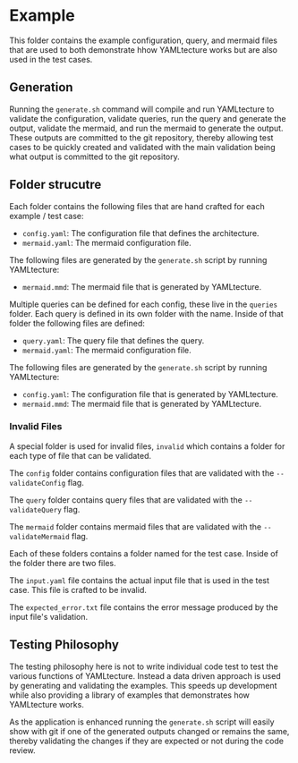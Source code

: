 # Example

This folder contains the example configuration, query, and mermaid files that are used to both demonstrate hhow YAMLtecture works but are also used in the test cases.

## Generation

Running the `generate.sh` command will compile and run YAMLtecture to validate the configuration, validate queries, run the query and generate the output, validate the mermaid, and run the mermaid to generate the output.  These outputs are committed to the git repository, thereby allowing test cases to be quickly created and validated with the main validation being what output is committed to the git repository.

## Folder strucutre

Each folder contains the following files that are hand crafted for each example / test case:

- `config.yaml`: The configuration file that defines the architecture.
- `mermaid.yaml`: The mermaid configuration file.

The following files are generated by the `generate.sh` script by running YAMLtecture:

- `mermaid.mmd`: The mermaid file that is generated by YAMLtecture.

Multiple queries can be defined for each config, these live in the `queries` folder.  Each query is defined in its own folder with the name.  Inside of that folder the following files are defined:

- `query.yaml`: The query file that defines the query.
- `mermaid.yaml`: The mermaid configuration file.

The following files are generated by the `generate.sh` script by running YAMLtecture:

- `config.yaml`: The configuration file that is generated by YAMLtecture.
- `mermaid.mmd`: The mermaid file that is generated by YAMLtecture.

### Invalid Files

A special folder is used for invalid files, `invalid` which contains a folder for each type of file that can be validated.

The `config` folder contains configuration files that are validated with the `--validateConfig` flag.

The `query` folder contains query files that are validated with the `--validateQuery` flag.

The `mermaid` folder contains mermaid files that are validated with the `--validateMermaid` flag.

Each of these folders contains a folder named for the test case.  Inside of the folder there are two files.

The `input.yaml` file contains the actual input file that is used in the test case.  This file is crafted to be invalid.

The `expected_error.txt` file contains the error message produced by the input file's validation.

## Testing Philosophy

The testing philosophy here is not to write individual code test to test the various functions of YAMLtecture.  Instead a data driven approach is used by generating and validating the examples.  This speeds up development while also providing a library of examples that demonstrates how YAMLtecture works.

As the application is enhanced running the `generate.sh` script will easily show with git if one of the generated outputs changed or remains the same, thereby validating the changes if they are expected or not during the code review.
